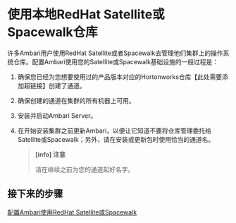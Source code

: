 # 使用本地RedHat Satellite或Spacewalk仓库

许多Ambari用户使用RedHat Satellite或者Spacewalk去管理他们集群上的操作系统仓库。配置Ambari使用您的Satellite或Spacewalk基础设施的一般过程是：

1. 确保您已经为您想要使用过的产品版本对应的Hortonworks仓库【此处需要添加超链接】创建了通道。

2. 确保创建的通道在集群的所有机器上可用。

3. 安装并启动Ambari Server。

4. 在开始安装集群之前更新Ambari，以便让它知道不要将仓库管理委托给Satellite或Spacewalk；另外，请在安装或更新包时使用恰当的通道名。

   > **[info] 注意**
   >
   > 请在继续之前为您的通道起好名字。

## 接下来的步骤

[配置Ambari使用RedHat Satellite或Spacewalk](./config-use.md)